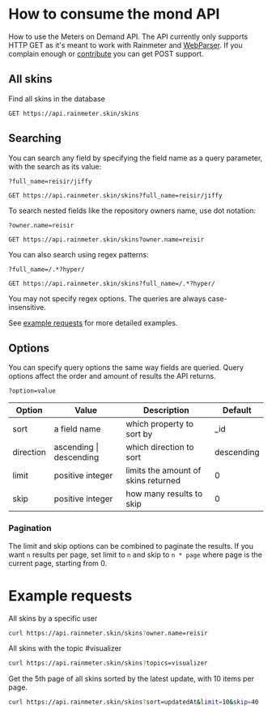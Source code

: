 # How to consume the mond API

How to use the Meters on Demand API. The API currently only supports HTTP GET as it's meant to work with Rainmeter and [WebParser](https://docs.rainmeter.net/manual/measures/webparser/). If you complain enough or [contribute](https://github.com/meters-on-demand/mond-api) you can get POST support.

## All skins

Find all skins in the database

```shell
GET https://api.rainmeter.skin/skins
```

## Searching

You can search any field by specifying the field name as a query parameter, with the search as its value:

`?full_name=reisir/jiffy`

```shell
GET https://api.rainmeter.skin/skins?full_name=reisir/jiffy
```

To search nested fields like the repository owners name, use dot notation:

`?owner.name=reisir`
```shell
GET https://api.rainmeter.skin/skins?owner.name=reisir
```

You can also search using regex patterns: 

`?full_name=/.*?hyper/`
```shell
GET https://api.rainmeter.skin/skins?full_name=/.*?hyper/
```

You may not specify regex options. The queries are always case-insensitive.

See [example requests](#example-requests) for more detailed examples.

## Options

You can specify query options the same way fields are queried. Query options affect the order and amount of results the API returns.

`?option=value`

|Option|Value|Description|Default|
|--|--|--|--|
|sort|a field name|which property to sort by|_id|
|direction|ascending \| descending|which direction to sort|descending|
|limit|positive integer|limits the amount of skins returned|0|
|skip|positive integer|how many results to skip|0|

### Pagination

The limit and skip options can be combined to paginate the results. If you want `n` results per page, set limit to `n` and skip to `n * page` where page is the current page, starting from 0.

# Example requests

All skins by a specific user

```sh
curl https://api.rainmeter.skin/skins?owner.name=reisir
```

All skins with the topic #visualizer

```sh
curl https://api.rainmeter.skin/skins?topics=visualizer
```

Get the 5th page of all skins sorted by the latest update, with 10 items per page.

```sh
curl https://api.rainmeter.skin/skins?sort=updatedAt&limit=10&skip=40
```

